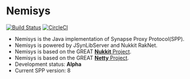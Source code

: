 # Nemisys 
[![Build Status](https://travis-ci.org/DaMatrix/Nemisys2p2e.svg?branch=master)](https://travis-ci.org/DaMatrix/Nemisys2p2e)
[![CircleCI](https://circleci.com/gh/DaMatrix/Nemisys2p2e.png?circle-token=:circle-token)](https://circleci.com/gh/DaMatrix/Nemisys2p2e)

* Nemisys is the Java implementation of Synapse Proxy Protocol(SPP).
* Nemisys is powered by JSynLibServer and Nukkit RakNet.
* Nemisys is based on the GREAT [**Nukkit** Project](https://github.com/Nukkit/Nukkit).
* Nemisys is based on the GREAT [**Netty** Project](https://github.com/netty/netty).
* Development status: **Alpha**
* Current SPP version: 8
